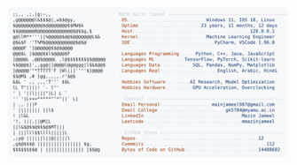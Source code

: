 <picture>
  <source srcset="https://raw.githubusercontent.com/mmazinjameel/mmazinjameel/main/dark_mode.svg?v=1760681753" media="(prefers-color-scheme: dark)">
  <img src="https://raw.githubusercontent.com/mmazinjameel/mmazinjameel/main/light_mode.svg?v=1760681753">
</picture>
